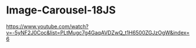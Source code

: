 # Image-Carousel-18JS
 https://www.youtube.com/watch?v=-5yNF2J0Coc&list=PLtMugc7g4GaqAVDZwQ_t1H6500ZGJzOgW&index=6
